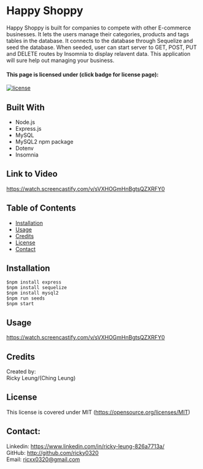 # Happy Shoppy
Happy Shoppy is built for companies to compete with other E-commerce businesses. It lets the users manage their categories, products and tags tables in the database. It connects to the database through Sequelize and seed the database. When seeded, user can start server to GET, POST, PUT and DELETE routes by Insomnia to display relavent data. This application will sure help out managing your business.

#### This page is licensed under (click badge for license page): 
[![license](https://img.shields.io/badge/License-MIT-yellow.svg)](https://opensource.org/licenses/MIT)

## Built With
* Node.js
* Express.js
* MySQL
* MySQL2 npm package
* Dotenv
* Insomnia

## Link to Video
https://watch.screencastify.com/v/sVXHOGmHnBgtsQZXRFY0

## Table of Contents
* [Installation](#installation)
* [Usage](#usage)
* [Credits](#credits)
* [License](#license) 
* [Contact](#contact)

## Installation
`$npm install express`<br/>
`$npm install sequelize`<br/>
`$npm install mysql2`<br/>
`$npm run seeds`<br/>
`$npm start`

## Usage
https://watch.screencastify.com/v/sVXHOGmHnBgtsQZXRFY0


## Credits
Created by:<br/>
Ricky Leung/(Ching Leung)

## License
This license is covered under MIT (https://opensource.org/licenses/MIT)

## Contact:
Linkedin: https://www.linkedin.com/in/ricky-leung-826a7713a/<br/>
GitHub: http://github.com/ricky0320<br/>
Email: ricxx0320@gmail.com